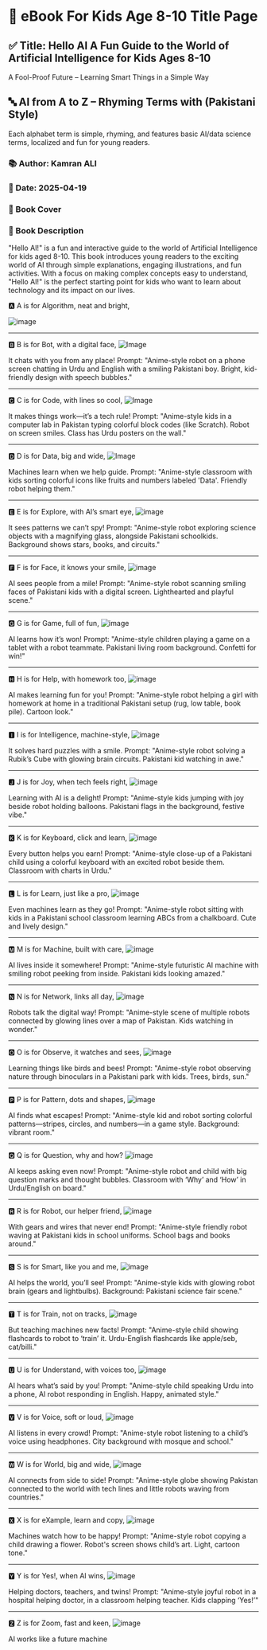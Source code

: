 
# 📖 eBook For Kids Age 8-10 Title Page

## ✅ Title: Hello AI A Fun Guide to the World of Artificial Intelligence for Kids Ages 8-10
A Fool-Proof Future – Learning Smart Things in a Simple Way
## 🔤 AI from A to Z – Rhyming Terms with (Pakistani Style)
Each alphabet term is simple, rhyming, and features basic AI/data science terms, localized and fun for young readers. 
### 📚 Author: Kamran ALI
### 📅 Date: 2025-04-19
### 📖 Book Cover
### 📖 Book Description
"Hello AI!" is a fun and interactive guide to the world of Artificial Intelligence for kids aged 8-10. This book introduces young readers to the exciting world of AI through simple explanations, engaging illustrations, and fun activities. With a focus on making complex concepts easy to understand, "Hello AI!" is the perfect starting point for kids who want to learn about technology and its impact on our lives.


🅰️ A is for Algorithm, neat and bright,

![image][image_a]

________________________________________
🅱️ B is for Bot, with a digital face,
![Image][Image_b] 

It chats with you from any place!
Prompt:
"Anime-style robot on a phone screen chatting in Urdu and English with a smiling Pakistani boy. Bright, kid-friendly design with speech bubbles."
________________________________________
🅲 C is for Code, with lines so cool,
![Image][Image_c]

It makes things work—it’s a tech rule!
Prompt:
"Anime-style kids in a computer lab in Pakistan typing colorful block codes (like Scratch). Robot on screen smiles. Class has Urdu posters on the wall."
________________________________________
🅳 D is for Data, big and wide,
![Image][Image_d]

Machines learn when we help guide.
Prompt:
"Anime-style classroom with kids sorting colorful icons like fruits and numbers labeled 'Data'. Friendly robot helping them."
________________________________________
🅴 E is for Explore, with AI’s smart eye,
![image][image_e]

It sees patterns we can’t spy!
Prompt:
"Anime-style robot exploring science objects with a magnifying glass, alongside Pakistani schoolkids. Background shows stars, books, and circuits."
________________________________________
🅵 F is for Face, it knows your smile,
![image][image_f]

AI sees people from a mile!
Prompt:
"Anime-style robot scanning smiling faces of Pakistani kids with a digital screen. Lighthearted and playful scene."
________________________________________
🅶 G is for Game, full of fun,
![image][image_g]

AI learns how it’s won!
Prompt:
"Anime-style children playing a game on a tablet with a robot teammate. Pakistani living room background. Confetti for win!"
________________________________________
🅷 H is for Help, with homework too,
![image][image_h]

AI makes learning fun for you!
Prompt:
"Anime-style robot helping a girl with homework at home in a traditional Pakistani setup (rug, low table, book pile). Cartoon look."
________________________________________
🅸 I is for Intelligence, machine-style,
![image][image_i]

It solves hard puzzles with a smile.
Prompt:
"Anime-style robot solving a Rubik’s Cube with glowing brain circuits. Pakistani kid watching in awe."
________________________________________
🅹 J is for Joy, when tech feels right,
![image][image_j]

Learning with AI is a delight!
Prompt:
"Anime-style kids jumping with joy beside robot holding balloons. Pakistani flags in the background, festive vibe."
________________________________________
🅺 K is for Keyboard, click and learn,
![image][image_k]

Every button helps you earn!
Prompt:
"Anime-style close-up of a Pakistani child using a colorful keyboard with an excited robot beside them. Classroom with charts in Urdu."
________________________________________
🅻 L is for Learn, just like a pro,
![image][image_l]

Even machines learn as they go!
Prompt:
"Anime-style robot sitting with kids in a Pakistani school classroom learning ABCs from a chalkboard. Cute and lively design."
________________________________________
🅼 M is for Machine, built with care,
![image][image_m]

AI lives inside it somewhere!
Prompt:
"Anime-style futuristic AI machine with smiling robot peeking from inside. Pakistani kids looking amazed."
________________________________________
🅽 N is for Network, links all day,
![image][image_n]

Robots talk the digital way!
Prompt:
"Anime-style scene of multiple robots connected by glowing lines over a map of Pakistan. Kids watching in wonder."
________________________________________
🅾️ O is for Observe, it watches and sees,
![image][image_o]

Learning things like birds and bees!
Prompt:
"Anime-style robot observing nature through binoculars in a Pakistani park with kids. Trees, birds, sun."
________________________________________
🅿️ P is for Pattern, dots and shapes,
![image][image_p]

AI finds what escapes!
Prompt:
"Anime-style kid and robot sorting colorful patterns—stripes, circles, and numbers—in a game style. Background: vibrant room."
________________________________________
🆀 Q is for Question, why and how?
![image][image_q]

AI keeps asking even now!
Prompt:
"Anime-style robot and child with big question marks and thought bubbles. Classroom with ‘Why’ and ‘How’ in Urdu/English on board."
________________________________________
🆁 R is for Robot, our helper friend,
![image][image_r]

With gears and wires that never end!
Prompt:
"Anime-style friendly robot waving at Pakistani kids in school uniforms. School bags and books around."
________________________________________
🆂 S is for Smart, like you and me,
![image][image_s]

AI helps the world, you’ll see!
Prompt:
"Anime-style kids with glowing robot brain (gears and lightbulbs). Background: Pakistani science fair scene."
________________________________________
🆃 T is for Train, not on tracks,
![image][image_t]

But teaching machines new facts!
Prompt:
"Anime-style child showing flashcards to robot to ‘train’ it. Urdu-English flashcards like apple/seb, cat/billi."
________________________________________
🆄 U is for Understand, with voices too,
![image][image_u]

AI hears what’s said by you!
Prompt:
"Anime-style child speaking Urdu into a phone, AI robot responding in English. Happy, animated style."
________________________________________
🆅 V is for Voice, soft or loud,
![image][image_v]

AI listens in every crowd!
Prompt:
"Anime-style robot listening to a child’s voice using headphones. City background with mosque and school."
________________________________________
🆆 W is for World, big and wide,
![image][image_w]

AI connects from side to side!
Prompt:
"Anime-style globe showing Pakistan connected to the world with tech lines and little robots waving from countries."
________________________________________
🆇 X is for eXample, learn and copy,
![image][image_x]

Machines watch how to be happy!
Prompt:
"Anime-style robot copying a child drawing a flower. Robot's screen shows child’s art. Light, cartoon tone."
________________________________________
🆈 Y is for Yes!, when AI wins,
![image][image_y]

Helping doctors, teachers, and twins!
Prompt:
"Anime-style joyful robot in a hospital helping doctor, in a classroom helping teacher. Kids clapping ‘Yes!’"
________________________________________
🆉 Z is for Zoom, fast and keen,
![image][image_z]

AI works like a future machine





[image_a]: ../assests/a.png
[Image_b]: ../assests/b.png 
[Image_c]: ../assests/c.png
[image_d]: ../assests/d.png
[image_e]: ../assests/e.png
[image_f]: ../assests/f.png
[image_g]: ../assests/g.png
[image_h]: ../assests/h.png
[image_i]: ../assests/i.png
[image_j]: ../assests/j.png
[image_k]: ../assests/k.png
[image_l]: ../assests/l.png
[image_m]: ../assests/m.png
[image_n]: ../assests/n.png
[image_o]: ../assests/o.png
[image_p]: ../assests/p.png
[image_q]: ../assests/q.png
[image_r]: ../assests/r.png
[image_s]: ../assests/s.png
[image_t]: ../assests/t.png
[image_u]: ../assests/u.png
[image_v]: ../assests/v.png
[image_w]: ../assests/w.png
[image_x]: ../assests/x.png
[image_y]: ../assests/y.png
[image_z]: ../assests/z.png